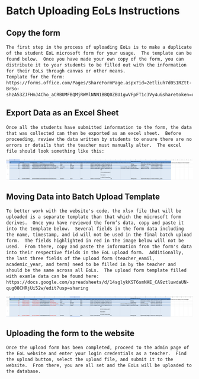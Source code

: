 # Batch Uploading EoLs Instructions
## Copy the form
    The first step in the process of uploading EoLs is to make a duplicate of the student EoL microsoft form for your usage.  The template can be found below.  Once you have made your own copy of the form, you can distribute it to your students to be filled out with the information for their EoLs through canvas or other means.
    Template for the form: https://forms.office.com/Pages/ShareFormPage.aspx?id=2etliuh7d0S1RZtt-BrSo-shzA53ZJFHmJ4Cho_aCRBUMFBQMjRWMlNNN1BBQ0ZBU1gwVFpFT1c3Vy4u&sharetoken=q3vTgBKhFaNhhVytIUrL 
## Export Data as an Excel Sheet
    Once all the students have submitted information to the form, the data that was collected can then be exported as an excel sheet.  Before proceeding, review the data written by students to ensure there are no errors or details that the teacher must manually alter.  The excel file should look something like this:
![Example Form Data](Images/eol_uploading/example_form_data.png)
## Moving Data into Batch Upload Template
    To better work with the website's code, the xlsx file that will be uploaded is a separate template than that which the microsoft form derives.  Once you have reviewed the form’s data, copy and paste it into the template below.  Several fields in the form data including the name, timestamp, and id will not be used in the final batch upload form.  The fields highlighted in red in the image below will not be used.  From there, copy and paste the information from the form's data into their respective fields in the EoL upload form.  Additionally, the last three fields of the upload form (teacher_eamil, academic_year, and term) need to be filled in by the teacher and should be the same across all EoLs.  The upload form template filled with examle data can be found here: https://docs.google.com/spreadsheets/d/14sglykKST6smNAE_CA9ztluwdaUN-qug08CHRjUi52w/edit?usp=sharing
![Unused Fields in the Form Data](Images/eol_uploading/unused_fields.png)
## Uploading the form to the website
    Once the upload form has been completed, proceed to the admin page of the EoL website and enter your login credentials as a teacher.  Find the upload button, select the upload file, and submit it to the website.  From there, you are all set and the EoLs will be uploaded to the database.
